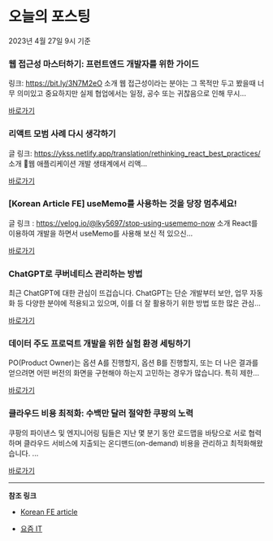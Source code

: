 # 오늘의 포스팅 
2023년 4월 27일 9시 기준 

###  웹 접근성 마스터하기: 프런트엔드 개발자를 위한 가이드 

 링크: https://bit.ly/3N7M2eO 소개 웹 접근성이라는 분야는 그 목적만 두고 봤을때 너무 의미있고 중요하지만 실제 협업에서는 일정, 공수 또는 귀찮음으로 인해 무시... 

 [바로가기](https://kofearticle.substack.com/p/korean-fe-article-fdd) 

###  리액트 모범 사례 다시 생각하기 

 글 링크: https://ykss.netlify.app/translation/rethinking_react_best_practices/ 소개 웹 애플리케이션 개발 생태계에서 리액... 

 [바로가기](https://kofearticle.substack.com/p/korean-fe-article-ca3) 

### [Korean Article FE] useMemo를 사용하는 것을 당장 멈추세요! 

 글 링크 : https://velog.io/@lky5697/stop-using-usememo-now 소개 React를 이용하여 개발을 하면서 useMemo를 사용해 보신 적 있으신... 

 [바로가기](https://kofearticle.substack.com/p/korean-article-fe-usememo) 

### ﻿﻿ChatGPT로 쿠버네티스 관리하는 방법 

 최근 ChatGPT에 대한 관심이 뜨겁습니다. ChatGPT는 단순 개발부터 보안, 업무 자동화 등 다양한 분야에 적용되고 있으며, 이를 더 잘 활용하기 위한 방법 또한 많은 관심... 

 [바로가기](https://yozm.wishket.com/magazine/detail/1990/) 

### 데이터 주도 프로덕트 개발을 위한 실험 환경 세팅하기 

 PO(Product Owner)는 옵션 A를 진행할지, 옵션 B를 진행할지, 또는 더 나은 결과를 얻으려면 어떤 버전의 화면을 구현해야 하는지 고민하는 경우가 많습니다. 특히 제한... 

 [바로가기](https://yozm.wishket.com/magazine/detail/1988/) 

### 클라우드 비용 최적화: 수백만 달러 절약한 쿠팡의 노력 

 쿠팡의 파이낸스 및 엔지니어링 팀들은 지난 몇 분기 동안 로드맵을 바탕으로 서로 협력하며 클라우드 서비스에 지출되는 온디맨드(on-demand) 비용을 관리하고 최적화해왔습니다. ... 

 [바로가기](https://yozm.wishket.com/magazine/detail/1987/) 

---

**참조 링크**

- [Korean FE article](https://kofearticle.substack.com) 

- [요즘 IT](https://yozm.wishket.com/magazine) 

